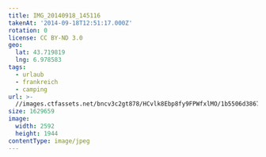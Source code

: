```yaml
---
title: IMG_20140918_145116
takenAt: '2014-09-18T12:51:17.000Z'
rotation: 0
license: CC BY-ND 3.0
geo:
  lat: 43.719819
  lng: 6.978583
tags:
  - urlaub
  - frankreich
  - camping
url: >-
  //images.ctfassets.net/bncv3c2gt878/HCvlk8Ebp8fy9FPWfxlMO/1b5506d3867ae7ed874803746572371b/img_20140918_145116_28278725066_o
size: 1629659
image:
  width: 2592
  height: 1944
contentType: image/jpeg
---
```


